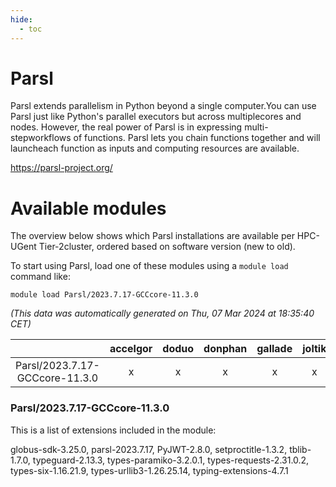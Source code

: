 ```yaml
---
hide:
  - toc
---
```


Parsl
=====


Parsl extends parallelism in Python beyond a single computer.You can use Parsl just like Python's parallel executors but across multiplecores and nodes. However, the real power of Parsl is in expressing multi-stepworkflows of functions. Parsl lets you chain functions together and will launcheach function as inputs and computing resources are available.

https://parsl-project.org/
# Available modules


The overview below shows which Parsl installations are available per HPC-UGent Tier-2cluster, ordered based on software version (new to old).

To start using Parsl, load one of these modules using a `module load` command like:

```shell
module load Parsl/2023.7.17-GCCcore-11.3.0
```

*(This data was automatically generated on Thu, 07 Mar 2024 at 18:35:40 CET)*  

| |accelgor|doduo|donphan|gallade|joltik|skitty|
| :---: | :---: | :---: | :---: | :---: | :---: | :---: |
|Parsl/2023.7.17-GCCcore-11.3.0|x|x|x|x|x|x|


### Parsl/2023.7.17-GCCcore-11.3.0

This is a list of extensions included in the module:

globus-sdk-3.25.0, parsl-2023.7.17, PyJWT-2.8.0, setproctitle-1.3.2, tblib-1.7.0, typeguard-2.13.3, types-paramiko-3.2.0.1, types-requests-2.31.0.2, types-six-1.16.21.9, types-urllib3-1.26.25.14, typing-extensions-4.7.1
